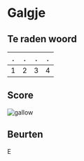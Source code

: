# Galgje

## Te raden woord

|.|.|.|.|
|-|-|-|-|
|1|2|3|4|

## Score
![gallow](./images/1.png)

## Beurten
E